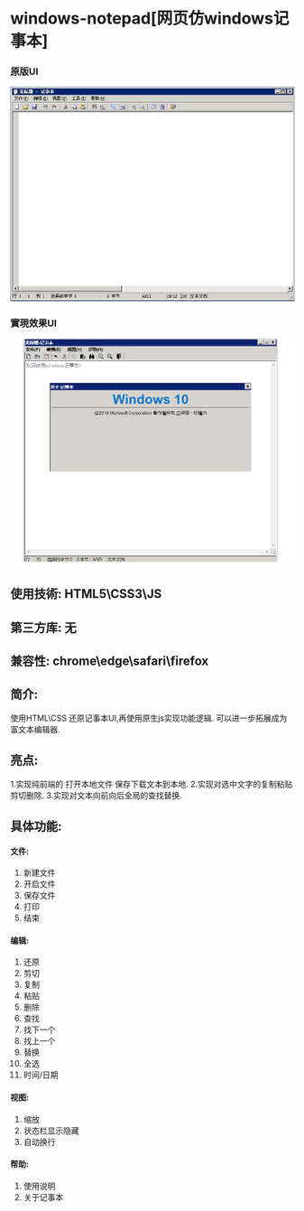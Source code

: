 # windows-notepad[网页仿windows记事本]
### 原版UI
<img src="./readme_img/原版UI.jpg" style="margin:0 auto">

### 實現效果UI
<img src="./readme_img/實現效果UI.PNG" style="margin:0 auto">


## 使用技術: HTML5\CSS3\JS
## 第三方库: 无
## 兼容性: chrome\edge\safari\firefox
## 简介:
使用HTML\CSS 还原记事本UI,再使用原生js实现功能逻辑.
可以进一步拓展成为富文本编辑器.
## 亮点:
1.实现纯前端的 打开本地文件 保存下载文本到本地.
2.实现对选中文字的复制粘贴剪切删除.
3.实现对文本向前向后全局的查找替换.
## 具体功能:
#### 文件:
1. 新建文件
2. 开启文件
3. 保存文件
4. 打印
5. 结束
#### 编辑:
1. 还原
2. 剪切
3. 复制
4. 粘贴
5. 删除
6. 查找
7. 找下一个
8. 找上一个
9. 替换
10. 全选
11. 时间/日期
#### 视图:
1. 缩放
2. 状态栏显示隐藏
3. 自动换行
#### 帮助:
1. 使用说明
2. 关于记事本
